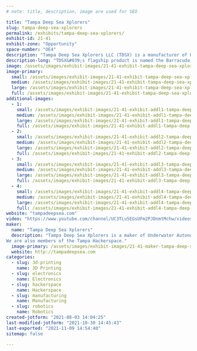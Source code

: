 ```yaml
---
# note: title, description, image are used for SEO

title: "Tampa Deep Sea Xplorers"
slug: tampa-deep-sea-xplorers
permalink: /exhibits/tampa-deep-sea-xplorers/
exhibit-id: 21-41
exhibit-zone: "Opportunity"
space-number: "OE4"
description: "Tampa Deep Sea Xplorers LLC (TDSX) is a manufacturer of Unmanned Underwater Vehicles (UUV). "
description-long: "TDSX&#039;s flagship product is named the Barracuda, which is a small man-portable autonomous underwater vehicle (AUV) which can easily reach depths up to 500 meters. At 16 Kg (35 lbs), the Barracuda is light enough to be hand launched from a small vessel or from the shoreline. Although the vehicle has a small footprint, it is strong enough to withstand the pressures encountered at depth. The Barracuda was designed to allow the rapid collection of sub-sea data to support researchers, explorers, and individuals, as well as the objectives of the GEBCO Seabed 2030 Initiative."
image: /assets/images/exhibit-images/21-41-exhibit-tampa-deep-sea-xplorers-xprize-team-photo-cropped-large.jpg
image-primary: 
  small: /assets/images/exhibit-images/21-41-exhibit-tampa-deep-sea-xplorers-xprize-team-photo-cropped-small.jpg
  medium: /assets/images/exhibit-images/21-41-exhibit-tampa-deep-sea-xplorers-xprize-team-photo-cropped-medium.jpg
  large: /assets/images/exhibit-images/21-41-exhibit-tampa-deep-sea-xplorers-xprize-team-photo-cropped-large.jpg
  full: /assets/images/exhibit-images/21-41-exhibit-tampa-deep-sea-xplorers-xprize-team-photo-cropped-full.jpg
additional-images: 
  - 1:
    small: /assets/images/exhibit-images/21-41-exhibit-addl1-tampa-deep-sea-xplorers-tdsx-barracuda-small.JPG
    medium: /assets/images/exhibit-images/21-41-exhibit-addl1-tampa-deep-sea-xplorers-tdsx-barracuda-medium.JPG
    large: /assets/images/exhibit-images/21-41-exhibit-addl1-tampa-deep-sea-xplorers-tdsx-barracuda-large.JPG
    full: /assets/images/exhibit-images/21-41-exhibit-addl1-tampa-deep-sea-xplorers-tdsx-barracuda-full.JPG
  - 2:
    small: /assets/images/exhibit-images/21-41-exhibit-addl2-tampa-deep-sea-xplorers-groot-in-car-2-small.jpg
    medium: /assets/images/exhibit-images/21-41-exhibit-addl2-tampa-deep-sea-xplorers-groot-in-car-2-medium.jpg
    large: /assets/images/exhibit-images/21-41-exhibit-addl2-tampa-deep-sea-xplorers-groot-in-car-2-large.jpg
    full: /assets/images/exhibit-images/21-41-exhibit-addl2-tampa-deep-sea-xplorers-groot-in-car-2-full.jpg
  - 3:
    small: /assets/images/exhibit-images/21-41-exhibit-addl3-tampa-deep-sea-xplorers-auvs-in-case-2-small.jpg
    medium: /assets/images/exhibit-images/21-41-exhibit-addl3-tampa-deep-sea-xplorers-auvs-in-case-2-medium.jpg
    large: /assets/images/exhibit-images/21-41-exhibit-addl3-tampa-deep-sea-xplorers-auvs-in-case-2-large.jpg
    full: /assets/images/exhibit-images/21-41-exhibit-addl3-tampa-deep-sea-xplorers-auvs-in-case-2-full.jpg
  - 4:
    small: /assets/images/exhibit-images/21-41-exhibit-addl4-tampa-deep-sea-xplorers-pr-terry-launching-small.jpg
    medium: /assets/images/exhibit-images/21-41-exhibit-addl4-tampa-deep-sea-xplorers-pr-terry-launching-medium.jpg
    large: /assets/images/exhibit-images/21-41-exhibit-addl4-tampa-deep-sea-xplorers-pr-terry-launching-large.jpg
    full: /assets/images/exhibit-images/21-41-exhibit-addl4-tampa-deep-sea-xplorers-pr-terry-launching-full.jpg
website: "tampadeepsea.com"
video: "https://www.youtube.com/channel/UC3TLu5EGsUFm2PJDnmtMchw/videos"
maker: 
  name: "Tampa Deep Sea Xplorers"
  description: "Tampa Deep Sea Xplorers is a maker of Underwater Autonomous Vehicles (AUVs). We also have made a Remote Operated Vehicle (ROV) to be able to video the AUV. All are parts are commercial off the shelf or designed and created with Fusion 360 and either FDM or MDLP 3D printers. 
We are also members of the Tampa Hackerspace."
  image-primary: /assets/images/exhibit-images/21-41-maker-tampa-deep-sea-xplorers-tdsx-logo-medium.jpg
  website: http://tampadeepsea.com
categories: 
  - slug: 3d-printing
    name: 3D Printing
  - slug: electronics
    name: Electronics
  - slug: hackerspace
    name: Hackerspace
  - slug: manufacturing
    name: Manufacturing
  - slug: robotics
    name: Robotics
created-jotform: "2021-08-03 14:04:25"
last-modified-jotform: "2021-10-30 14:45:43"
last-exported: "2021-11-09 14:54:40"
sitemap: false

---
```

